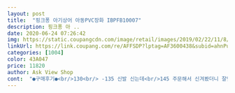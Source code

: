 ```yaml
---
layout: post 
title:  "핑크퐁 아기상어 아동PVC장화 IBPFB10007" 
description: 핑크퐁 아 ..
date: 2020-06-24 07:26:42 
img: https://static.coupangcdn.com/image/retail/images/2019/02/22/11/8/8083ca49-49b7-4f2f-acdb-d428f2c139a2.jpg 
linkUrl: https://link.coupang.com/re/AFFSDP?lptag=AF3600438&subid=ahnPublicAsk&pageKey=186348923&itemId=532799864&vendorItemId=4416942722&traceid=V0-113-b59254ea086355c0 
categories: [1004] 
color: 43A047 
price: 11820 
author: Ask View Shop 
cont:  "●구매후기●<br/>130<br/> -135 신발 신는데<br/>145 주문해서 신겨봤더니 잘맞네요 올해 부지런히 신겨야겠어요<br/>150도 혹시나 커서 헐거덕 거리는건 아닐까싶엇는데 전혀 아니엿어요<br/>150이엿음 여유잇지않앗을까 싶은데 이게 신겨보지 않고 사서그런지<br/>18개월 10키로 아기<br/>23개월 여아 넉넉하게 잘 맞아요<br/>냉큼 구매햇는데.<br/>.<br/>!<br/>너무 딱맞지않게 신기지 않을까 싶어요!<br/>딱 맞아서 ㅋㅋ 요번에 몇번 못신고 안녕하게될거같아요 ㅋㅋㅋ<br/>매번 품절이기도햇고 도통 사이즈 감도 안잡히고<br/>무게감 걱정했는데 생각보다 무겁지 않고<br/>발목쪽도 잘 들어가고 크기도 적당한듯 해요<br/>불편함은 없더라구여! 오히려 안벗고 계속 신고 벗고 맘에들어해서 ㅋㅋㅋ<br/>신발 진짜 귀엽네요.<br/><br/>아기 장화나 장만해줄까하고 눈여겨보던 핑크퐁 장화를 사려햇는대<br/>아이도 잘 걸어요<br/>엄청 고민하다가 마침 가격도 약간떨어진데다 사이즈도 얼추 맞겟지싶어서<br/>요번동안은 그래도 잘 신고 할거같네용!<br/>이제 날도 더워지고 장마시즌도 다가오다보니<br/>장화는 또 일반 신발하고 다른 착용감에다 사이즈도 다 큰치수들 뿐이여서<br/>저처럼 처음 장화구입이라면 아기발기준으로 한치수 업하는게<br/>저희애기는 발이 살도없는 정말 기본?이래서 145로 햇는데.<br/>.<br/>ㅋㅋ<br/>혹시나 발이 아프면 바꿀까 생각하고 양쪽 다신겯더니 걷고 하는데<br/>후기에 작게나왔다는 말 듣고 주문했어요.<br/><br/>" 
---
```

